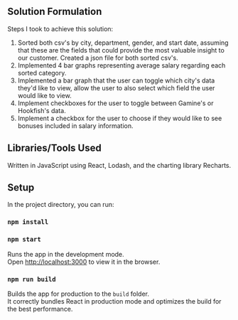 ## Solution Formulation

Steps I took to achieve this solution: 
  1. Sorted both csv's by city, department, gender, and start date, assuming that these are the fields that could provide the most valuable insight to our customer. Created a json file for both sorted csv's.
  2. Implemented 4 bar graphs representing average salary regarding each sorted category.
  3. Implemented a bar graph that the user can toggle which city's data they'd like to view, allow the user to also select which field the user would like to view.
  4. Implement checkboxes for the user to toggle between Gamine's or Hookfish's data. 
  5. Implement a checkbox for the user to choose if they would like to see bonuses included in salary information.


## Libraries/Tools Used

Written in JavaScript using React, Lodash, and the charting library Recharts.

## Setup

In the project directory, you can run:

### `npm install`
### `npm start`

Runs the app in the development mode.\
Open [http://localhost:3000](http://localhost:3000) to view it in the browser.

### `npm run build`

Builds the app for production to the `build` folder.\
It correctly bundles React in production mode and optimizes the build for the best performance.
